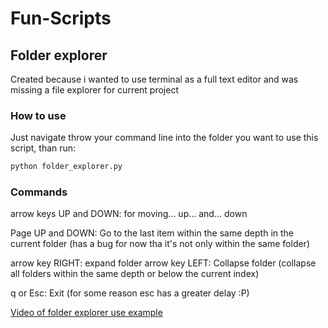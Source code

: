 # Fun-Scripts

## Folder explorer
Created because i wanted to use terminal as a full text editor and was missing a file explorer for current project

### How to use

Just navigate throw your command line into the folder you want to use this script, than run:
```bash
python folder_explorer.py
```

### Commands
arrow keys UP and DOWN: for moving... up... and... down

Page UP and DOWN: Go to the last item within the same depth in the current folder (has a bug for now tha it's not only within the same folder)

arrow key RIGHT: expand folder
arrow key LEFT: Collapse folder (collapse all folders within the same depth or below the current index)

q or Esc: Exit (for some reason esc has a greater delay :P)

[Video of folder explorer use example](https://www.loom.com/share/e5f1598b08a441e9a051bd65da159daf)
